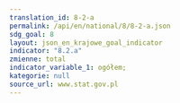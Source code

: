 ```yaml
---
translation_id: 8-2-a
permalink: /api/en/national/8/8-2-a.json
sdg_goal: 8
layout: json_en_krajowe_goal_indicator
indicator: "8.2.a"
zmienne: total
indicator_variable_1: ogółem;
kategorie: null
source_url: www.stat.gov.pl
---
```

